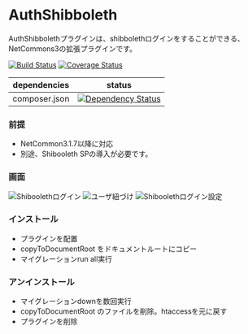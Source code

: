 # AuthShibboleth

AuthShibbolethプラグインは、shibbolethログインをすることができる、NetCommons3の拡張プラグインです。

[![Build Status](https://travis-ci.org/NetCommons3/AuthShibboleth.svg?branch=master)](https://travis-ci.org/NetCommons3/AuthShibboleth)
[![Coverage Status](https://img.shields.io/coveralls/NetCommons3/AuthShibboleth.svg)](https://coveralls.io/github/NetCommons3/AuthShibboleth)

| dependencies | status |
| ------------ | ------ |
| composer.json | [![Dependency Status](https://www.versioneye.com/user/projects/59ffab362de28c000fa16315/badge.svg?style=flat)](https://www.versioneye.com/user/projects/59ffab362de28c000fa16315) |

### 前提

* NetCommon3.1.7以降に対応
* 別途、Shibooleth SPの導入が必要です。

### 画面

![Shiboolethログイン](https://github.com/NetCommons3/AuthShibboleth//wiki/images/shibboleth.png)
![ユーザ紐づけ](https://github.com/NetCommons3/AuthShibboleth//wiki/images/shibboleth2.png)
![Shiboolethログイン設定](https://github.com/NetCommons3/AuthShibboleth//wiki/images/shibboleth3.png)

### インストール

* プラグインを配置
* copyToDocumentRoot をドキュメントルートにコピー
* マイグレーションrun all実行

### アンインストール

* マイグレーションdownを数回実行
* copyToDocumentRoot のファイルを削除。htaccessを元に戻す
* プラグインを削除
